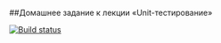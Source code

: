 ##Домашнее задание к лекции «Unit-тестирование»



[![Build status](https://ci.appveyor.com/api/projects/status/6lmfhbld43qnnmr8?svg=true)](https://ci.appveyor.com/project/SBoyarkin/clean-func)

